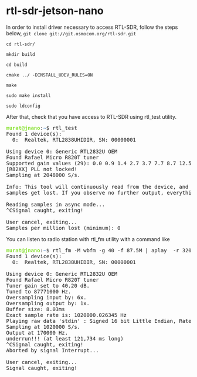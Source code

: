 # rtl-sdr-jetson-nano

In order to install driver necessary to access RTL-SDR, follow the steps below, 
`git clone git://git.osmocom.org/rtl-sdr.git`

`cd rtl-sdr/`

`mkdir build`

`cd build`

`cmake ../ -DINSTALL_UDEV_RULES=ON`

`make`

`sudo make install`

`sudo ldconfig`

After that, check that you have access to RTL-SDR using rtl_test utility. 
<pre><font color="#8AE234"><b>murat@jnano</b></font>:<font color="#729FCF"><b>~</b></font>$ rtl_test
Found 1 device(s):
  0:  Realtek, RTL2838UHIDIR, SN: 00000001

Using device 0: Generic RTL2832U OEM
Found Rafael Micro R820T tuner
Supported gain values (29): 0.0 0.9 1.4 2.7 3.7 7.7 8.7 12.5 14.4 15.7 16.6 19.7 20.7 22.9 25.4 28.0 29.7 32.8 33.8 36.4 37.2 38.6 40.2 42.1 43.4 43.9 44.5 48.0 49.6 
[R82XX] PLL not locked!
Sampling at 2048000 S/s.

Info: This tool will continuously read from the device, and report if
samples get lost. If you observe no further output, everything is fine.

Reading samples in async mode...
^CSignal caught, exiting!

User cancel, exiting...
Samples per million lost (minimum): 0
</pre>

You can listen to radio station with rtl_fm utility with a command like
<pre><font color="#8AE234"><b>murat@jnano</b></font>:<font color="#729FCF"><b>~</b></font>$ rtl_fm -M wbfm -g 40 -f 87.5M | aplay  -r 32000 -f S16_LE -c 1
Found 1 device(s):
  0:  Realtek, RTL2838UHIDIR, SN: 00000001

Using device 0: Generic RTL2832U OEM
Found Rafael Micro R820T tuner
Tuner gain set to 40.20 dB.
Tuned to 87771000 Hz.
Oversampling input by: 6x.
Oversampling output by: 1x.
Buffer size: 8.03ms
Exact sample rate is: 1020000.026345 Hz
Playing raw data &apos;stdin&apos; : Signed 16 bit Little Endian, Rate 32000 Hz, Mono
Sampling at 1020000 S/s.
Output at 170000 Hz.
underrun!!! (at least 121,734 ms long)
^CSignal caught, exiting!
Aborted by signal Interrupt...

User cancel, exiting...
Signal caught, exiting!
</pre>

